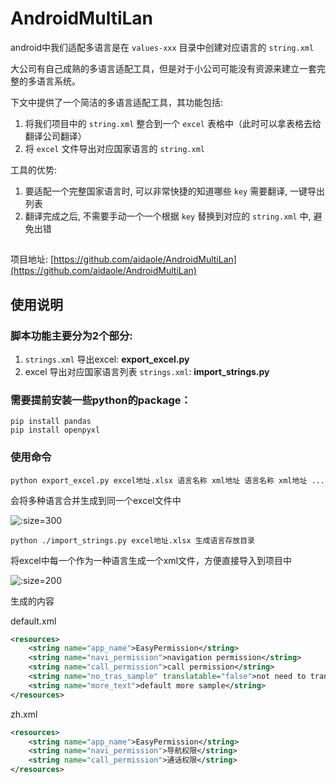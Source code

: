 # AndroidMultiLan

android中我们适配多语言是在 `values-xxx` 目录中创建对应语言的 `string.xml`

大公司有自己成熟的多语言适配工具，但是对于小公司可能没有资源来建立一套完整的多语言系统。

下文中提供了一个简洁的多语言适配工具，其功能包括:

1. 将我们项目中的 `string.xml` 整合到一个 `excel` 表格中（此时可以拿表格去给翻译公司翻译）
2. 将 `excel` 文件导出对应国家语言的 `string.xml`

工具的优势:

1. 要适配一个完整国家语言时, 可以非常快捷的知道哪些 `key` 需要翻译, 一键导出列表
2. 翻译完成之后, 不需要手动一个一个根据 `key` 替换到对应的 `string.xml` 中, 避免出错

## 

项目地址: [https://github.com/aidaole/AndroidMultiLan](https://github.com/aidaole/AndroidMultiLan)

## 使用说明

### 脚本功能主要分为2个部分:

1. `strings.xml` 导出excel: **export_excel.py**
2. excel 导出对应国家语言列表 `strings.xml`: **import_strings.py**

### 需要提前安装一些python的package：

```
pip install pandas
pip install openpyxl
```

### 使用命令

```shell
python export_excel.py excel地址.xlsx 语言名称 xml地址 语言名称 xml地址 ...
```

会将多种语言合并生成到同一个excel文件中


![](https://aidaole.github.io/other/images/multi_language/2024-04-06-11-08-16.png ':size=300')

```shell
python ./import_strings.py excel地址.xlsx 生成语言存放目录
```

将excel中每一个作为一种语言生成一个xml文件，方便直接导入到项目中

![](https://aidaole.github.io/other/images/multi_language/2024-04-06-11-11-38.png ':size=200')

生成的内容

default.xml
```xml
<resources>
    <string name="app_name">EasyPermission</string>
    <string name="navi_permission">navigation permission</string>
    <string name="call_permission">call permission</string>
    <string name="no_tras_sample" translatable="false">not need to translate text</string>
    <string name="more_text">default more sample</string>
</resources>
```

zh.xml
```xml
<resources>
    <string name="app_name">EasyPermission</string>
    <string name="navi_permission">导航权限</string>
    <string name="call_permission">通话权限</string>
</resources>
```